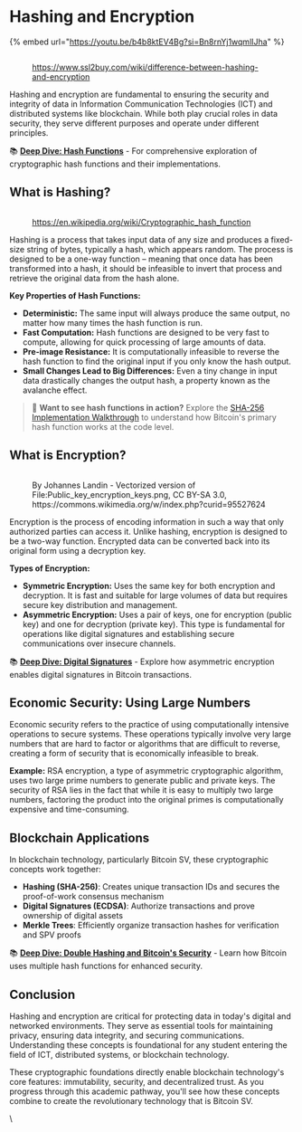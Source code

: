 # Hashing and Encryption

{% embed url="https://youtu.be/b4b8ktEV4Bg?si=Bn8rnYj1wqmlIJha" %}

<figure><img src="../../../.gitbook/assets/image (64).png" alt=""><figcaption><p><a href="https://www.ssl2buy.com/wiki/difference-between-hashing-and-encryption">https://www.ssl2buy.com/wiki/difference-between-hashing-and-encryption</a></p></figcaption></figure>

Hashing and encryption are fundamental to ensuring the security and integrity of data in Information Communication Technologies (ICT) and distributed systems like blockchain. While both play crucial roles in data security, they serve different purposes and operate under different principles.

📚 **[Deep Dive: Hash Functions](../../../../skills-center/bsv-academy/hash-functions/README.md)** - For comprehensive exploration of cryptographic hash functions and their implementations.

## **What is Hashing?**&#x20;

<figure><img src="../../../.gitbook/assets/Cryptographic_Hash_Function.svg" alt=""><figcaption><p><a href="https://en.wikipedia.org/wiki/Cryptographic_hash_function">https://en.wikipedia.org/wiki/Cryptographic_hash_function</a></p></figcaption></figure>

Hashing is a process that takes input data of any size and produces a fixed-size string of bytes, typically a hash, which appears random. The process is designed to be a one-way function – meaning that once data has been transformed into a hash, it should be infeasible to invert that process and retrieve the original data from the hash alone.

**Key Properties of Hash Functions:**

* **Deterministic:** The same input will always produce the same output, no matter how many times the hash function is run.
* **Fast Computation:** Hash functions are designed to be very fast to compute, allowing for quick processing of large amounts of data.
* **Pre-image Resistance:** It is computationally infeasible to reverse the hash function to find the original input if you only know the hash output.
* **Small Changes Lead to Big Differences:** Even a tiny change in input data drastically changes the output hash, a property known as the avalanche effect.

> 🔬 **Want to see hash functions in action?** Explore the [SHA-256 Implementation Walkthrough](../../../../skills-center/bsv-academy/hash-functions/walkthrough-implementation-of-sha-256-in-golang/README.md) to understand how Bitcoin's primary hash function works at the code level.

## **What is Encryption?**&#x20;

<figure><img src="../../../.gitbook/assets/Public_key_encryption_keys.svg" alt=""><figcaption><p>By Johannes Landin - Vectorized version of File:Public_key_encryption_keys.png, CC BY-SA 3.0, https://commons.wikimedia.org/w/index.php?curid=95527624</p></figcaption></figure>

Encryption is the process of encoding information in such a way that only authorized parties can access it. Unlike hashing, encryption is designed to be a two-way function. Encrypted data can be converted back into its original form using a decryption key.

**Types of Encryption:**

* **Symmetric Encryption:** Uses the same key for both encryption and decryption. It is fast and suitable for large volumes of data but requires secure key distribution and management.
* **Asymmetric Encryption:** Uses a pair of keys, one for encryption (public key) and one for decryption (private key). This type is fundamental for operations like digital signatures and establishing secure communications over insecure channels.

📚 **[Deep Dive: Digital Signatures](../../../../skills-center/bsv-academy/digital-signatures/README.md)** - Explore how asymmetric encryption enables digital signatures in Bitcoin transactions.

## Economic Security: Using Large Numbers

Economic security refers to the practice of using computationally intensive operations to secure systems. These operations typically involve very large numbers that are hard to factor or algorithms that are difficult to reverse, creating a form of security that is economically infeasible to break.

**Example:** RSA encryption, a type of asymmetric cryptographic algorithm, uses two large prime numbers to generate public and private keys. The security of RSA lies in the fact that while it is easy to multiply two large numbers, factoring the product into the original primes is computationally expensive and time-consuming.

## Blockchain Applications

In blockchain technology, particularly Bitcoin SV, these cryptographic concepts work together:

- **Hashing (SHA-256)**: Creates unique transaction IDs and secures the proof-of-work consensus mechanism
- **Digital Signatures (ECDSA)**: Authorize transactions and prove ownership of digital assets
- **Merkle Trees**: Efficiently organize transaction hashes for verification and SPV proofs

📚 **[Deep Dive: Double Hashing and Bitcoin's Security](../../../../skills-center/bsv-academy/hash-functions/doubla-hashing-and-bitcoins-security/README.md)** - Learn how Bitcoin uses multiple hash functions for enhanced security.

## Conclusion

Hashing and encryption are critical for protecting data in today's digital and networked environments. They serve as essential tools for maintaining privacy, ensuring data integrity, and securing communications. Understanding these concepts is foundational for any student entering the field of ICT, distributed systems, or blockchain technology.

These cryptographic foundations directly enable blockchain technology's core features: immutability, security, and decentralized trust. As you progress through this academic pathway, you'll see how these concepts combine to create the revolutionary technology that is Bitcoin SV.

\
